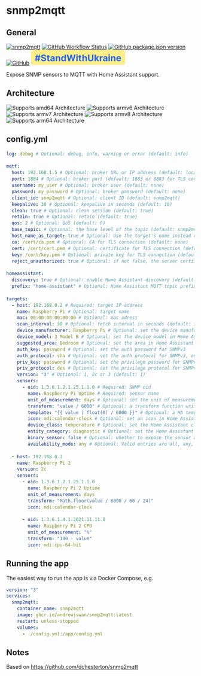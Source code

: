 # snmp2mqtt

## General

[![snmp2mqtt](https://img.shields.io/badge/SNMP-MQTT-blue.svg)](https://github.com/andrewjswan/snmp2mqtt/)
[![GitHub Workflow Status](https://img.shields.io/github/actions/workflow/status/andrewjswan/snmp2mqtt/build.yml?logo=github)](https://github.com/andrewjswan/snmp2mqtt/actions)
[![GitHub package.json version](https://img.shields.io/github/package-json/v/andrewjswan/snmp2mqtt)](https://github.com/andrewjswan/snmp2mqtt/pkgs/container/snmp2mqtt)
[![GitHub](https://img.shields.io/github/license/andrewjswan/snmp2mqtt-addon?color=blue)](https://github.com/andrewjswan/snmp2mqtt/blob/master/LICENSE)
[![StandWithUkraine](https://raw.githubusercontent.com/vshymanskyy/StandWithUkraine/main/badges/StandWithUkraine.svg)](https://github.com/vshymanskyy/StandWithUkraine/blob/main/docs/README.md)

Expose SNMP sensors to MQTT with Home Assistant support.

## Architecture

![Supports amd64 Architecture][amd64-shield] ![Supports armv6 Architecture][armv6-shield] ![Supports armv7 Architecture][armv7-shield] ![Supports armv8 Architecture][armv8-shield] ![Supports arm64 Architecture][arm64-shield]

## config.yml

```yaml
log: debug # Optional: debug, info, warning or error (default: info)

mqtt:
  host: 192.168.1.5 # Optional: broker URL or IP address (default: localhost)
  port: 1884 # Optional: broker port (default: 1883 or 8883 for TLS connections)
  username: my_user # Optional: broker user (default: none)
  password: my_password # Optional: broker password (default: none)
  client_id: snmp2mqtt # Optional: client ID (default: snmp2mqtt)
  keepalive: 30 # Optional: keepalive in seconds (default: 10)
  clean: true # Optional: clean session (default: true)
  retain: true # Optional: retain (default: true)
  qos: 2 # Optional: QoS (default: 0)
  base_topic: # Optional: the base level of the topic (default: snmp2mqtt)
  host_name_as_target: true # Optional: Use the target's name instead of the host as the MQTT topic (default: false)
  ca: /cert/ca.pem # Optional: CA for TLS connection (default: none)
  cert: /cert/cert.pem # Optional: certificate for TLS connection (default: none)
  key: /cert/key.pem # Optional: private key for TLS connection (default: none)
  reject_unauthorized: true # Optional: if not false, the server certificate is verified against the list of supplied CAs. Override with caution (default: true when using TLS)

homeassistant:
  discovery: true # Optional: enable Home Assistant discovery (default: false)
  prefix: "home-assistant" # Optional: Home Assistant MQTT topic prefix (default: homeassistant)

targets:
  - host: 192.168.0.2 # Required: target IP address
    name: Raspberry Pi # Optional: target name
    mac: 00:00:00:00:00:00 # Optional: mac adress
    scan_interval: 30 # Optional: fetch interval in seconds (default: 10)
    device_manufacturer: Raspberry Pi # Optional: set the device manufacturer in Home Assistant
    device_model: 3 Model B # Optional: set the device model in Home Assistant
    suggested_area: Bedroom # Optional: set the area in Home Assistant
    auth_key: password # Optional: set the auth password for SNMPv3
    auth_protocol: sha # Optional: set the auth protocol for SNMPv3, one of sha or md5
    priv_key: password # Optional: set the privilege password for SNMPv3
    priv_protocol: des # Optional: set the privilege protocol for SNMPv3, one of des, aes, aes256b or aes256r
    version: "3" # Optional: 1, 2c or 3 (default: 1)
    sensors:
      - oid: 1.3.6.1.2.1.25.1.1.0 # Required: SNMP oid
        name: Raspberry Pi Uptime # Required: sensor name
        unit_of_measurement: days # Optional: set the unit of measurement in Home Assistant
        transform: "value / 6000" # Optional: a transform function written in JavaScript
        template: "{{ value | float(0) / 6000 }}" # Optional: a HA template to get the state of the sensor (Used for Discovery).
        icon: mdi:calendar-clock # Optional: set an icon in Home Assistant
        device_class: temperature # Optional: set the Home Assistant class of the device.
        entity_category: diagnostic # Optional: set the Home Assistant entity category.
        binary_sensor: false # Optional: whether to expose the sensor as a binary sensor in Home Assistant
        availability_mode: any # Optional: Valid entries are all, any, latest and online. (default: all)

  - host: 192.168.0.3
    name: Raspberry Pi 2
    version: 2c
    sensors:
      - oid: 1.3.6.1.2.1.25.1.1.0
        name: Raspberry Pi 2 Uptime
        unit_of_measurement: days
        transform: "Math.floor(value / 6000 / 60 / 24)"
        icon: mdi:calendar-clock

      - oid: 1.3.6.1.4.1.2021.11.11.0
        name: Raspberry Pi 2 CPU
        unit_of_measurement: "%"
        transform: "100 - value"
        icon: mdi:cpu-64-bit
```

## Running the app

The easiest way to run the app is via Docker Compose, e.g.

```yaml
version: "3"
services:
  snmp2mqtt:
    container_name: snmp2mqtt
    image: ghcr.io/andrewjswan/snmp2mqtt:latest
    restart: unless-stopped
    volumes:
      - ./config.yml:/app/config.yml
```

## Notes

Based on https://github.com/dchesterton/snmp2mqtt

[amd64-shield]: https://img.shields.io/badge/amd64-yes-blue.svg
[armv6-shield]: https://img.shields.io/badge/armv6-yes-blue.svg
[armv7-shield]: https://img.shields.io/badge/armv7-yes-blue.svg
[armv8-shield]: https://img.shields.io/badge/armv8-yes-blue.svg
[arm64-shield]: https://img.shields.io/badge/armh64-yes-blue.svg
